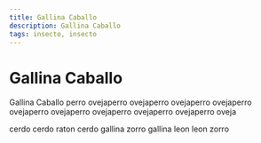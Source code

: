 ```yaml
---
title: Gallina Caballo
description: Gallina Caballo
tags: insecto, insecto
---
```


# Gallina Caballo

Gallina Caballo perro ovejaperro ovejaperro ovejaperro ovejaperro ovejaperro ovejaperro ovejaperro ovejaperro ovejaperro oveja

cerdo cerdo raton cerdo gallina zorro gallina leon leon zorro